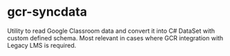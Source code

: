 # gcr-syncdata
Utility to read Google Classroom data and convert it into C# DataSet with custom defined schema. Most relevant in cases where GCR integration with Legacy LMS is required.  
